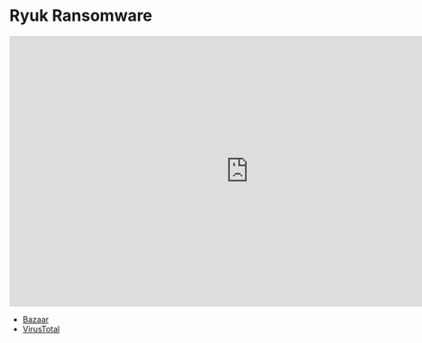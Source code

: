 # Ryuk Ransomware

<iframe width="848" height="480" src="https://www.youtube.com/embed/" title="YouTube video player" frameborder="0" allow="accelerometer; autoplay; clipboard-write; encrypted-media; gyroscope; picture-in-picture" allowfullscreen></iframe>

* [Bazaar](https://bazaar.abuse.ch/sample/a671d564c50b3056b915bdc6b063b781989b42e01a3743a1cb82849414fed0f8/)
* [VirusTotal](https://www.virustotal.com/gui/file/a671d564c50b3056b915bdc6b063b781989b42e01a3743a1cb82849414fed0f8)

